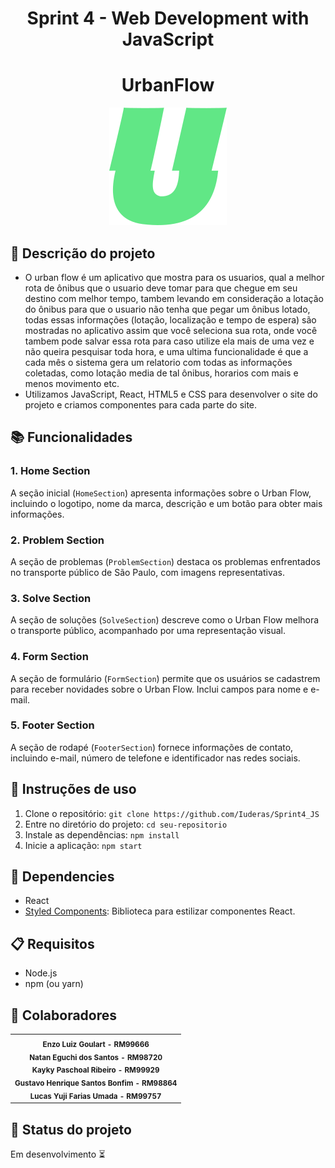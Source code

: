 <h1 align="center">Sprint 4 - Web Development with JavaScript</h1>

<h1 align="center">UrbanFlow</h1> 
<p align="center">
    <img src="./src/images/Logo.svg">
</p>

## :memo: Descrição do projeto
* O urban flow é um aplicativo que mostra para os usuarios, qual a melhor rota de ônibus que o usuario deve tomar para que chegue em seu destino com melhor tempo, tambem levando em consideração a lotação do ônibus para que o usuario não tenha que pegar um ônibus lotado, todas essas informações (lotação, localização e tempo de espera) são mostradas no aplicativo assim que você seleciona sua rota, onde você tambem pode salvar essa rota para caso utilize ela mais de uma vez e não queira pesquisar toda hora, e uma ultima funcionalidade é que a cada mês o sistema gera um relatorio com todas as informações coletadas, como lotação media de tal ônibus, horarios com mais e menos movimento etc.
* Utilizamos JavaScript, React, HTML5 e CSS para desenvolver o site do projeto e criamos componentes para cada parte do site.

## :books: Funcionalidades

### 1. Home Section

A seção inicial (`HomeSection`) apresenta informações sobre o Urban Flow, incluindo o logotipo, nome da marca, descrição e um botão para obter mais informações.

### 2. Problem Section

A seção de problemas (`ProblemSection`) destaca os problemas enfrentados no transporte público de São Paulo, com imagens representativas.

### 3. Solve Section

A seção de soluções (`SolveSection`) descreve como o Urban Flow melhora o transporte público, acompanhado por uma representação visual.

### 4. Form Section

A seção de formulário (`FormSection`) permite que os usuários se cadastrem para receber novidades sobre o Urban Flow. Inclui campos para nome e e-mail.

### 5. Footer Section

A seção de rodapé (`FooterSection`) fornece informações de contato, incluindo e-mail, número de telefone e identificador nas redes sociais.

## :seedling: Instruções de uso

1. Clone o repositório: `git clone https://github.com/Iuderas/Sprint4_JS`
2. Entre no diretório do projeto: `cd seu-repositorio`
3. Instale as dependências: `npm install`
4. Inicie a aplicação: `npm start`

## :hammer: Dependencies

- React
- [Styled Components](https://styled-components.com/): Biblioteca para estilizar componentes React.

## :clipboard: Requisitos

- Node.js
- npm (ou yarn)

## :handshake: Colaboradores
<table>
  <tr>
    <td align="center">
        <sub>
          <b>Enzo Luiz Goulart - RM99666</b>
          <br>
        </sub>
        <sub>
          <b>Natan Eguchi dos Santos - RM98720</b>
          <br>
        </sub>
        <sub>
          <b>Kayky Paschoal Ribeiro - RM99929</b>
          <br>
        </sub>
        <sub>
          <b>Gustavo Henrique Santos Bonfim - RM98864</b>
          <br>
        </sub>
        <sub>
          <b>Lucas Yuji Farias Umada - RM99757 </b>
          <br>
        </sub>
    </td>
  </tr>
</table>

## :dart: Status do projeto
Em desenvolvimento :hourglass_flowing_sand: